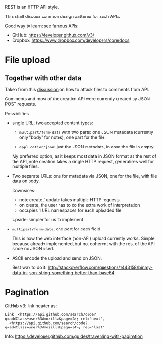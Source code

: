 REST is an HTTP API style.

This shall discuss common design patterns for such APIs.

Good way to learn: see famous APIs:

- GitHub: <https://developer.github.com/v3/>
- Dropbox: <https://www.dropbox.com/developers/core/docs>

#  File upload

##  Together with other data

Taken from this [discussion](http://feedback.gitlab.com/forums/176466-general/suggestions/3865548-api-to-attach-attachments-to-notes-issue-comments) on how to attack files to comments from API.

Comments and most of the creation API were currently created by JSON POST requests.

Possibilities:

- single URL, two accepted content types:

  - `multipart/form-data` with two parts: one JSON metadata (currently only "body" for notes),
    one part for the file.

  - `application/json`: just the JSON metadata, in case the file is empty.

  My preferred option, as it keeps most data in JSON format as the rest of the API,
  note creation takes a single HTTP request, generalises well for multiple files.

- Two separate URLs: one for metadata via JSON, one for the file, with file data on body.

  Downsides:

  - note create / update takes multiple HTTP requests
  - on create, the user has to do the extra work of interpretation
  - occupies 1 URL namespaces for each uploaded file

  Upside: simpler for us to implement.

- `multipart/form-data`, one part for each field.

  This is how the web interface (non-API) upload currently works.
  Simple because already implemented, but not coherent with the rest of the API since no JSON used.

- ASCII encode the upload and send on JSON.

  Best way to do it: <http://stackoverflow.com/questions/1443158/binary-data-in-json-string-something-better-than-base64>

#  Pagination

GitHub v3: link header as:

    Link: <https://api.github.com/search/code?q=addClass+user%3Amozilla&page=2>; rel="next",
      <https://api.github.com/search/code?q=addClass+user%3Amozilla&page=34>; rel="last"

Info: <https://developer.github.com/guides/traversing-with-pagination>
